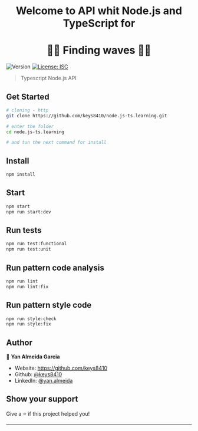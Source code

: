 <h1 align="center">Welcome to API whit Node.js and TypeScript for</h1>
<h1 align="center">🌊🌊 Finding waves 🌊🌊</h1>
<p>
  <img alt="Version" src="https://img.shields.io/badge/version-1.0.0-blue.svg?cacheSeconds=2592000" />
  <a href="#" target="_blank">
    <img alt="License: ISC" src="https://img.shields.io/badge/License-ISC-yellow.svg" />
  </a>
</p>

> Typescript Node.js API

## Get Started

```sh
# cloning - http
git clone https://github.com/keys8410/node.js-ts.learning.git

# enter the folder
cd node.js-ts.learning

# and tun the next command for install
```

## Install

```sh
npm install
```

## Start

```sh
npm start
npm run start:dev
```

## Run tests

```sh
npm run test:functional
npm run test:unit
```

## Run pattern code analysis

```sh
npm run lint
npm run lint:fix
```

## Run pattern style code

```sh
npm run style:check
npm run style:fix
```

## Author

👤 **Yan Almeida Garcia**

- Website: https://github.com/keys8410
- Github: [@keys8410](https://github.com/keys8410)
- LinkedIn: [@yan.almeida](https://linkedin.com/in/yan-a-9aa672108/)

## Show your support

Give a ⭐️ if this project helped you!

---
